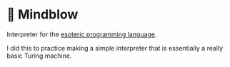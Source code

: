 # 🤯 Mindblow

Interpreter for the [esoteric programming language](https://en.wikipedia.org/wiki/Brainfuck).

I did this to practice making a simple interpreter that is essentially a really basic Turing machine.
